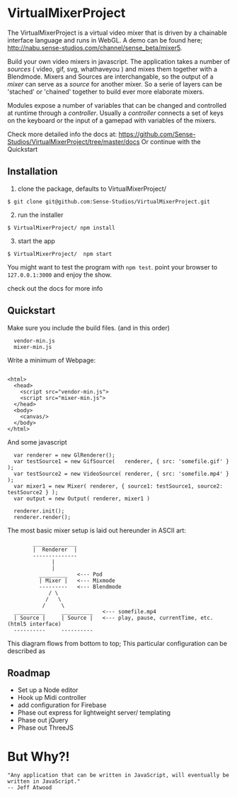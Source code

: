 # VirtualMixerProject

The VirtualMixerProject is a virtual video mixer that is driven by a chainable interface language and runs in WebGL.
A demo can be found here; http://nabu.sense-studios.com/channel/sense_beta/mixer5.

Build your own video mixers in javascript. The application takes a number of _sources_ ( video, gif, svg,  whathaveyou ) and mixes them together with a Blendmode.
Mixers and Sources are interchangable, so the output of a _mixer_ can serve as a _source_ for another mixer. So a serie of layers can be 'stached' or 'chained' together to build ever more elaborate mixers.

Modules expose a number of variables that can be changed and controlled at runtime through a _controller_. Usually a _controller_ connects a set of keys on the keyboard or the input of a gamepad with variables of the mixers.

Check more detailed info the docs at: https://github.com/Sense-Studios/VirtualMixerProject/tree/master/docs
Or continue with the Quickstart

## Installation

1) clone the package, defaults to VirtualMixerProject/

`$ git clone git@github.com:Sense-Studios/VirtualMixerProject.git `

2) run the installer

`$ VirtualMixerProject/ npm install `

3) start the app

`$ VirtualMixerProject/  npm start `

You might want to test the program with `npm test`.
point your browser to `127.0.0.1:3000` and enjoy the show.

check out the docs for more info

## Quickstart

Make sure you include the build files. (and in this order)

```    
  vendor-min.js
  mixer-min.js

```

Write a minimum of Webpage:

```

<html>
  <head>
    <script src="vendor-min.js">
    <script src="mixer-min.js">    
  </head>
  <body>
    <canvas/>
  </body>
</html>

```

And some javascript

```
  var renderer = new GlRenderer();
  var testSource1 = new GifSource(   renderer, { src: 'somefile.gif' } );
  var testSource2 = new VideoSource( renderer, { src: 'somefile.mp4' } );
  var mixer1 = new Mixer( renderer, { source1: testSource1, source2: testSource2 } );
  var output = new Output( renderer, mixer1 )

  renderer.init();
  renderer.render();

```

The most basic mixer setup is laid out hereunder in ASCII art:

```
        ______________
        |  Renderer  |
        --------------
              |
              |
          _________   <--- Pod
          | Mixer |   <--- Mixmode
          ---------   <--- Blendmode
             / \
            /   \
           /     \            
  __________     __________   <--- somefile.mp4
  | Source |     | Source |   <--- play, pause, currentTime, etc. (html5 interface)
  ----------     ----------   
```
This diagram flows from bottom to top;
This particular configuration can be described as


## Roadmap

* Set up a Node editor
* Hook up Midi controller
* add configuration for Firebase
* Phase out express for lightweight server/ templating
* Phase out jQuery
* Phase out ThreeJS


# But Why?!

```
"Any application that can be written in JavaScript, will eventually be written in JavaScript."
-- Jeff Atwood
```
